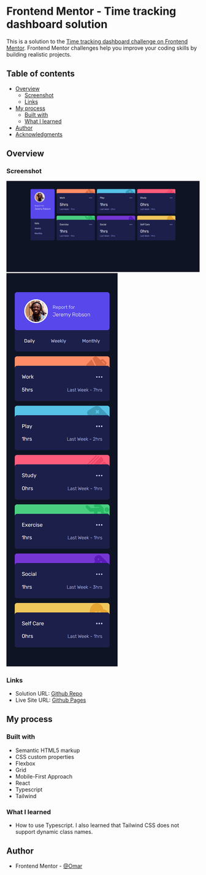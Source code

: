# Frontend Mentor - Time tracking dashboard solution

This is a solution to the [Time tracking dashboard challenge on Frontend Mentor](https://www.frontendmentor.io/challenges/time-tracking-dashboard-UIQ7167Jw). Frontend Mentor challenges help you improve your coding skills by building realistic projects.

## Table of contents

- [Overview](#overview)
  - [Screenshot](#screenshot)
  - [Links](#links)
- [My process](#my-process)
  - [Built with](#built-with)
  - [What I learned](#what-i-learned)
- [Author](#author)
- [Acknowledgments](#acknowledgments)

## Overview

### Screenshot

![Desktop View](./screenshot/screenshot_1.png)
![Mobile View](./screenshot/screenshot_2.png)

### Links

- Solution URL: [Github Repo](https://github.com/to-my-learning-path/time-tracking-dashboard)
- Live Site URL: [Github Pages](https://to-my-learning-path.github.io/time-tracking-dashboard)

## My process

### Built with

- Semantic HTML5 markup
- CSS custom properties
- Flexbox
- Grid
- Mobile-First Approach
- React
- Typescript
- Tailwind

### What I learned

- How to use Typescript. I also learned that Tailwind CSS does not support dynamic class names.

## Author

- Frontend Mentor - [@Omar](https://www.frontendmentor.io/profile/to-my-learning-path)

